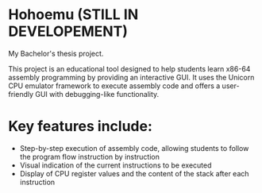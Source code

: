 # Hohoemu (STILL IN DEVELOPEMENT)
My Bachelor's thesis project.

This project is an educational tool designed to help students learn x86-64 assembly programming by providing an interactive GUI. It uses the Unicorn CPU emulator framework to execute assembly code and offers a user-friendly GUI with debugging-like functionality. 

# Key features include:
  * Step-by-step execution of assembly code, allowing students to follow the program flow instruction by instruction
  * Visual indication of the current instructions to be executed
  * Display of CPU register values and the content of the stack after each instruction
